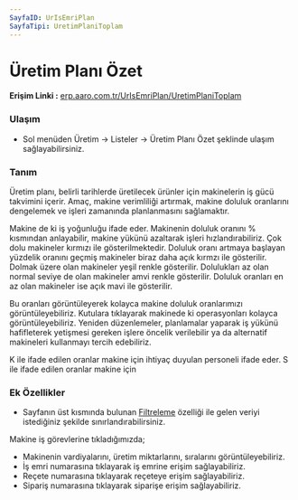 ```yaml
---
SayfaID: UrIsEmriPlan
SayfaTipi: UretimPlaniToplam
---
```


# Üretim Planı Özet 

**Erişim Linki :** [erp.aaro.com.tr/UrIsEmriPlan/UretimPlaniToplam](https://erp.aaro.com.tr/UrIsEmriPlan/UretimPlaniToplam)

### Ulaşım

- Sol menüden Üretim -> Listeler -> Üretim Planı Özet şeklinde ulaşım sağlayabilirsiniz.

### Tanım

Üretim planı, belirli tarihlerde üretilecek ürünler için makinelerin iş gücü takvimini içerir. 
Amaç, makine verimliliği artırmak, makine doluluk oranlarını dengelemek ve işleri zamanında planlanmasını sağlamaktır.

Makine de ki iş yoğunluğu ifade eder. Makinenin doluluk oranını % kısmından anlayabilir, makine yükünü azaltarak işleri hızlandırabiliriz.
Çok dolu makineler kırmızı ile gösterilmektedir.
Doluluk oranı artmaya başlayan yüzdelik oranını geçmiş makineler biraz daha açık kırmzı ile gösterilir.
Dolmak üzere olan makineler yeşil renkle gösterilir.
Dolulukları az olan normal seviye de olan makineler amvi renkle gösterilir.
Doluluk oranları en az olan makineler ise açık mavi ile gösterilir.

Bu oranları görüntüleyerek kolayca makine doluluk oranlarımızı görüntüleyebiliriz. 
Kutulara tıklayarak makinede ki operasyonları kolayca görüntüleyebiliriz.
Yeniden düzenlemeler, planlamalar yaparak iş yükünü hafifleterek yetişmesi gereken işlere öncelik verilebilir ya da alternatif makineleri kullanmayı tercih edebiliriz.

K ile ifade edilen oranlar makine için ihtiyaç duyulan personeli ifade eder.
S ile ifade edilen oranlar makine için 

### Ek Özellikler 

- Sayfanın üst kısmında bulunan [Filtreleme](../TemelOzellikler/SayfaKisitlari.md) özelliği ile gelen veriyi istediğiniz şekilde sınırlandırabilirsiniz.

Makine iş görevlerine tıkladığımızda;
- Makinenin vardiyalarını, üretim miktarlarını, sıralarını görüntüleyebiliriz.
- İş emri numarasına tıklayarak iş emrine erişim sağlayabiliriz.
- Reçete numarasına tıklayarak reçeteye erişim sağlayabiliriz.
- Sipariş numarasına tıklayarak siparişe erişim sağlayabiliriz.